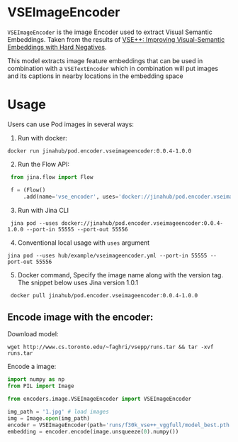 # VSEImageEncoder

`VSEImageEncoder` is the image Encoder used to extract Visual Semantic Embeddings.
Taken from the results of [VSE++: Improving Visual-Semantic Embeddings with Hard Negatives](https://arxiv.org/abs/1707.05612).

This model extracts image feature embeddings that can be used in combination with a `VSETextEncoder` which in combination will
put images and its captions in nearby locations in the embedding space

# Usage

Users can use Pod images in several ways:

1. Run with docker:

```shell
docker run jinahub/pod.encoder.vseimageencoder:0.0.4-1.0.0
```

2. Run the Flow API:

```python
 from jina.flow import Flow

 f = (Flow()
     .add(name='vse_encoder', uses='docker://jinahub/pod.encoder.vseimageencoder:0.0.4-1.0.0', port_in=55555, port_out=55556))
```

3. Run with Jina CLI

```shell
 jina pod --uses docker://jinahub/pod.encoder.vseimageencoder:0.0.4-1.0.0 --port-in 55555 --port-out 55556
```

4. Conventional local usage with `uses` argument

```shell
jina pod --uses hub/example/vseimageencoder.yml --port-in 55555 --port-out 55556
```

5. Docker command, Specify the image name along with the version tag.
   The snippet below uses Jina version 1.0.1
   
```shell
 docker pull jinahub/pod.encoder.vseimageencoder:0.0.4-1.0.0
```

## Encode image with the encoder:

Download model:

```shell
wget http://www.cs.toronto.edu/~faghri/vsepp/runs.tar && tar -xvf runs.tar
```

Encode a image:

```python
import numpy as np
from PIL import Image

from encoders.image.VSEImageEncoder import VSEImageEncoder

img_path = '1.jpg' # load images
img = Image.open(img_path)
encoder = VSEImageEncoder(path='runs/f30k_vse++_vggfull/model_best.pth.tar')
embedding = encoder.encode(image.unsqueeze(0).numpy())
```

